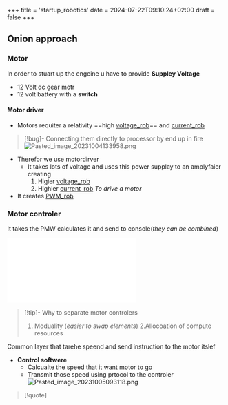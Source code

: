 +++
title = 'startup_robotics'
date = 2024-07-22T09:10:24+02:00
draft = false
+++

## Onion approach 

### Motor 
In order to stuart up the engeine u have to provide **Suppley Voltage**
- 12 Volt dc gear motr 
- 12 volt battery with a **switch**


####  Motor driver 


- Motors requiter a relativity ==high [voltage_rob](/voltage_rob.md)==  and [current_rob](/current_rob.md)
>[!bug]- Connecting them directly to processor by end up in fire
>![Pasted_image_20231004133958.png](/Notes/Pasted_image_20231004133958.png)

- Therefor we use motordirver 
	- It takes lots of voltage and uses this power supplay to an amplyfaier creating
		1. Higier [voltage_rob](/voltage_rob.md)
		2. Highier [current_rob](/current_rob.md)
		*To drive a motor*
- It creates [PWM_rob](/PWM_rob.md)
### Motor controler 
It takes the PMW calculates it and send to console(*they can be combined*)



![controlesrs_rob](/controlesrs_rob.md)

>[!tip]- Why to separate motor controlers
>1. Moduality (*easier to swap elements*)
>2.Allocoation of compute resources 

Common layer that tarehe speend and send instruction  to the motor itslef

- **Control softwere**
	- Calcualte the speed that it want motor to go 
	- Transmit those speed using prtocol to the controler
	![Pasted_image_20231005093118.png](/Notes/Pasted_image_20231005093118.png)

>[!quote]